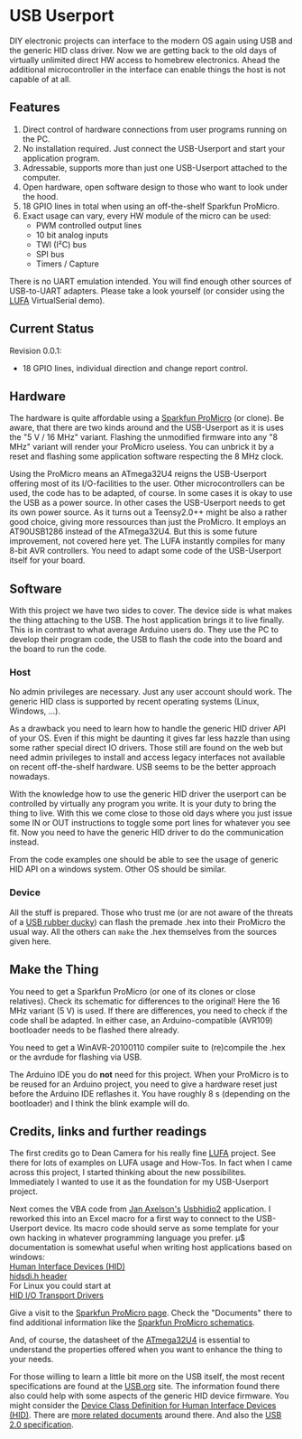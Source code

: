 # USB Userport

DIY electronic projects can interface to the modern OS again using
USB and the generic HID class driver. Now we are getting back to
the old days of virtually unlimited direct HW access to homebrew
electronics. Ahead the additional microcontroller in the interface
can enable things the host is not capable of at all.


## Features

1. Direct control of hardware connections from user programs
   running on the PC.
2. No installation required. Just connect the USB-Userport and
   start your application program.
3. Adressable, supports more than just one USB-Userport attached
   to the computer.
4. Open hardware, open software design to those who want to look
   under the hood.
5. 18 GPIO lines in total when using an off-the-shelf Sparkfun
   ProMicro.
6. Exact usage can vary, every HW module of the micro can be used:
   *  PWM controlled output lines
   *  10 bit analog inputs
   *  TWI (I²C) bus
   *  SPI bus
   *  Timers / Capture

There is no UART emulation intended. You will find enough other
sources of USB-to-UART adapters. Please take a look yourself (or
consider using the
[LUFA](http://www.fourwalledcubicle.com/LUFA.php)
VirtualSerial demo).


## Current Status

Revision 0.0.1:
*  18 GPIO lines, individual direction and change report control.


## Hardware

The hardware is quite affordable using a
[Sparkfun ProMicro](https://www.sparkfun.com/products/12640)
(or clone). Be aware, that there are two kinds around and the
USB-Userport as it is uses the "5 V / 16 MHz" variant. Flashing
the unmodified firmware into any "8 MHz" variant will render your
ProMicro useless. You can unbrick it by a reset and flashing some
application software respecting the 8 MHz clock.

Using the ProMicro means an ATmega32U4 reigns the USB-Userport
offering most of its I/O-facilities to the user. Other
microcontrollers can be used, the code has to be adapted, of
course. In some cases it is okay to use the USB as a power source.
In other cases the USB-Userport needs to get its own power source.
As it turns out a Teensy2.0++ might be also a rather good choice,
giving more ressources than just the ProMicro. It employs an
AT90USB1286 instead of the ATmega32U4. But this is some future
improvement, not covered here yet. The LUFA instantly compiles for
many 8-bit AVR controllers. You need to adapt some code of the
USB-Userport itself for your board.


## Software

With this project we have two sides to cover. The device side is
what makes the thing attaching to the USB. The host application
brings it to live finally. This is in contrast to what average
Arduino users do. They use the PC to develop their program code,
the USB to flash the code into the board and the board to run the
code.


### Host

No admin privileges are necessary. Just any user account should
work. The generic HID class is supported by recent operating
systems (Linux, Windows, ...).

As a drawback you need to learn how to handle the generic HID
driver API of your OS. Even if this might be daunting it gives far
less hazzle than using some rather special direct IO drivers. Those
still are found on the web but need admin privileges to install
and access legacy interfaces not available on recent off-the-shelf
hardware. USB seems to be the better approach nowadays.

With the knowledge how to use the generic HID driver the userport
can be controlled by virtually any program you write. It is your
duty to bring the thing to live. With this we come close to those
old days where you just issue some IN or OUT instructions to
toggle some port lines for whatever you see fit. Now you need to
have the generic HID driver to do the communication instead.

From the code examples one should be able to see the usage of
generic HID API on a windows system. Other OS should be similar.


### Device

All the stuff is prepared. Those who trust me (or are not aware of
the threats of a
[USB rubber ducky](https://github.com/hak5darren/USB-Rubber-Ducky/))
can flash the premade .hex into their ProMicro the usual way. All
the others can `make` the .hex themselves from the sources given
here.


## Make the Thing

You need to get a Sparkfun ProMicro (or one of its clones or close
relatives). Check its schematic for differences to the original!
Here the 16 MHz variant (5 V) is used.
If there are differences, you need to check if the code shall be
adapted. In either case, an Arduino-compatible (AVR109) bootloader
needs to be flashed there already.

You need to get a WinAVR-20100110 compiler suite to (re)compile
the .hex or the avrdude for flashing via USB.

The Arduino IDE you do **not** need for this project. When your
ProMicro is to be reused for an Arduino project, you need to give
a hardware reset just before the Arduino IDE reflashes it. You have
roughly 8 s (depending on the bootloader) and I think the blink
example will do.


## Credits, links and further readings

The first credits go to Dean Camera for his really fine
[LUFA](http://www.fourwalledcubicle.com/LUFA.php)
project. See there for lots of examples on LUFA usage and How-Tos.
In fact when I came across this project, I started thinking about
the new possibilites. Immediately I wanted to use it as the
foundation for my USB-Userport project.

Next comes the VBA code from
[Jan Axelson's](http://janaxelson.com/hidpage.htm)
[Usbhidio2](http://janaxelson.com/files/usbhidio2.zip)
application. I reworked this into an Excel macro for a first way
to connect to the USB-Userport device. Its macro code should serve
as some template for your own hacking in whatever programming
language you prefer.
µ$ documentation is somewhat useful when writing host applications
based on windows:  
[Human Interface Devices (HID)](https://docs.microsoft.com/en-us/windows-hardware/drivers/ddi/_hid/)  
[hidsdi.h header](https://docs.microsoft.com/en-us/windows-hardware/drivers/ddi/hidsdi/)  
For Linux you could start at  
[HID I/O Transport Drivers](https://www.kernel.org/doc/html/latest/hid/hid-transport.html)

Give a visit to the
[Sparkfun ProMicro page](https://www.sparkfun.com/products/12640).
Check the "Documents" there to find additional information like the
[Sparkfun ProMicro schematics](http://cdn.sparkfun.com/datasheets/Dev/Arduino/Boards/Pro_Micro_v13b.pdf).

And, of course, the datasheet of the
[ATmega32U4](http://ww1.microchip.com/downloads/en/DeviceDoc/Atmel-7766-8-bit-AVR-ATmega16U4-32U4_Datasheet.pdf)
is essential to understand the properties offered when you want to
enhance the thing to your needs.

For those willing to learn a little bit more on the USB itself,
the most recent specifications are found at the [USB.org](usb.org)
site. The information found there also could help with some aspects
of the generic HID device firmware. You might consider the
[Device Class Definition for Human Interface Devices (HID)](https://www.usb.org/sites/default/files/documents/hid1_11.pdf).
There are
[more related documents](https://usb.org/documents?search=HID&items_per_page=50)
around there.
And also the
[USB 2.0 specification](https://www.usb.org/sites/default/files/usb_20_20190524.zip).
